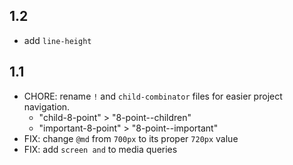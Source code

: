 ## 1.2
* add `line-height`

## 1.1

* CHORE: rename `!` and `child-combinator` files for easier project navigation.
  * "child-8-point" > "8-point--children"
  * "important-8-point" > "8-point--important"
* FIX: change `@md` from `700px` to its proper `720px` value
* FIX: add `screen and` to media queries
